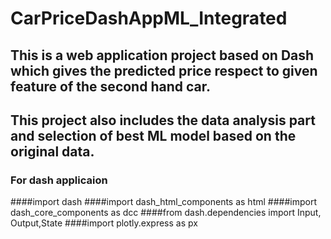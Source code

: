 # CarPriceDashAppML_Integrated

## This is a web application project based on Dash which gives the predicted price respect to given feature of the second hand car. 
## This project also includes the data analysis part and selection of best ML model based on the original data.

### For dash applicaion

####import dash
####import dash_html_components as html
####import dash_core_components as dcc
####from dash.dependencies import Input, Output,State
####import plotly.express as px

